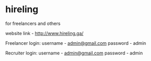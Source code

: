 # hireling
for freelancers and others

website link - http://www.hireling.ga/

  Freelancer login:
      username - admin@gmail.com
      password - admin
      
  Recruiter login:
      username - admin@gmail.com
      password - admin
